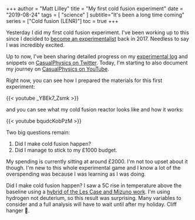 +++
author = "Matt Lilley"
title = "My first cold fusion experiment"
date = "2019-08-24"
tags = [
    "science"
]
subtitle="It's been a long time coming"
series = ["Cold fusion (LENR)"]
toc = true
+++

Yesterday I did my first cold fusion experiment. I've been working up to this since I decided to [become an experimentalist](posts/cold-fusion-becoming-experimentalist/) back in 2017. Needless to say I was incredibly excited. 

Up to now, I've been sharing detailed progress on my [experimental log](https://gitlab.com/mklilley/lenr/-/issues/1) and snippets on [CasualPhysics on Twitter](https://twitter.com/CasualPhysics). Today, I'm starting to also document my journey on [CasualPhysics on YouTube](https://www.youtube.com/playlist?list=PLjvHqB5pIFEzQ7qfOdoxW60B0F7OThnW-).

Right now, you can see how I prepared the materials for this first experiment:


{{< youtube _YBEk7_Zsmk >}}

and you can see what my cold fusion reactor looks like and how it works:


{{< youtube bqudcKobPzM >}}

Two big questions remain:
1. Did I make cold fusion happen?
2. Did I manage to stick to my £1000 budget.

My spending is currently sitting at around £2000. I'm not too upset about it though. I'm new to this whole experimental game and I know a lot of the overspending was because I was learning as I was doing.

Did I make cold fusion happen? I saw a 5C rise in temperature above the baseline using a [hybrid of the Les Case and Mizuno work](/posts/cold-fusion-coconut-conundrum). I'm using hydrogen not deuterium, so this result was surprising. Many variables to consider and a full analysis will have to wait until after my holiday. Cliff hanger 🤣.
